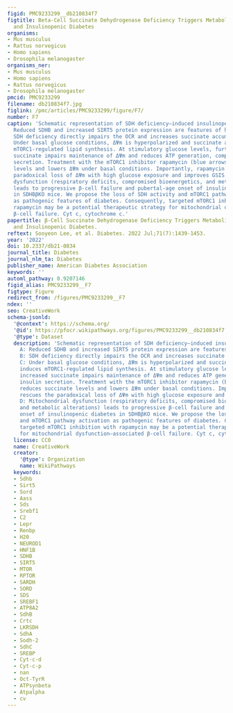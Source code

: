 ```yaml
---
figid: PMC9233299__db210834f7
figtitle: Beta-Cell Succinate Dehydrogenase Deficiency Triggers Metabolic Dysfunction
  and Insulinopenic Diabetes
organisms:
- Mus musculus
- Rattus norvegicus
- Homo sapiens
- Drosophila melanogaster
organisms_ner:
- Mus musculus
- Homo sapiens
- Rattus norvegicus
- Drosophila melanogaster
pmcid: PMC9233299
filename: db210834f7.jpg
figlink: /pmc/articles/PMC9233299/figure/F7/
number: F7
caption: 'Schematic representation of SDH deficiency–induced insulinopenic T2D. A:
  Reduced SDHB and increased SIRT5 protein expression are features of human T2D. B:
  SDH deficiency directly impairs the OCR and increases succinate accumulation. C:
  Under basal glucose conditions, ΔΨm is hyperpolarized and succinate aberrantly induces
  mTORC1-regulated lipid synthesis. At stimulatory glucose levels, further increased
  succinate impairs maintenance of ΔΨm and reduces ATP generation, compromising insulin
  secretion. Treatment with the mTORC1 inhibitor rapamycin (blue arrows) reduces succinate
  levels and lowers ΔΨm under basal conditions. Importantly, rapamycin rescues the
  paradoxical loss of ΔΨm with high glucose exposure and improves GSIS. D: Mitochondrial
  dysfunction (respiratory deficits, compromised bioenergetics, and metabolic alterations)
  leads to progressive β-cell failure and pubertal-age onset of insulinopenic diabetes
  in SDHBβKO mice. We propose the loss of SDH activity and mTORC1 pathway activation
  as pathogenic features of diabetes. Consequently, targeted mTORC1 inhibition with
  rapamycin may be a potential therapeutic strategy for mitochondrial dysfunction–associated
  β-cell failure. Cyt c, cytochrome c.'
papertitle: β-Cell Succinate Dehydrogenase Deficiency Triggers Metabolic Dysfunction
  and Insulinopenic Diabetes.
reftext: Sooyeon Lee, et al. Diabetes. 2022 Jul;71(7):1439-1453.
year: '2022'
doi: 10.2337/db21-0834
journal_title: Diabetes
journal_nlm_ta: Diabetes
publisher_name: American Diabetes Association
keywords: ''
automl_pathway: 0.9207146
figid_alias: PMC9233299__F7
figtype: Figure
redirect_from: /figures/PMC9233299__F7
ndex: ''
seo: CreativeWork
schema-jsonld:
  '@context': https://schema.org/
  '@id': https://pfocr.wikipathways.org/figures/PMC9233299__db210834f7.html
  '@type': Dataset
  description: 'Schematic representation of SDH deficiency–induced insulinopenic T2D.
    A: Reduced SDHB and increased SIRT5 protein expression are features of human T2D.
    B: SDH deficiency directly impairs the OCR and increases succinate accumulation.
    C: Under basal glucose conditions, ΔΨm is hyperpolarized and succinate aberrantly
    induces mTORC1-regulated lipid synthesis. At stimulatory glucose levels, further
    increased succinate impairs maintenance of ΔΨm and reduces ATP generation, compromising
    insulin secretion. Treatment with the mTORC1 inhibitor rapamycin (blue arrows)
    reduces succinate levels and lowers ΔΨm under basal conditions. Importantly, rapamycin
    rescues the paradoxical loss of ΔΨm with high glucose exposure and improves GSIS.
    D: Mitochondrial dysfunction (respiratory deficits, compromised bioenergetics,
    and metabolic alterations) leads to progressive β-cell failure and pubertal-age
    onset of insulinopenic diabetes in SDHBβKO mice. We propose the loss of SDH activity
    and mTORC1 pathway activation as pathogenic features of diabetes. Consequently,
    targeted mTORC1 inhibition with rapamycin may be a potential therapeutic strategy
    for mitochondrial dysfunction–associated β-cell failure. Cyt c, cytochrome c.'
  license: CC0
  name: CreativeWork
  creator:
    '@type': Organization
    name: WikiPathways
  keywords:
  - Sdhb
  - Sirt5
  - Sord
  - Aass
  - Sds
  - Srebf1
  - C2
  - Lepr
  - Renbp
  - H20
  - NEUROD1
  - HNF1B
  - SDHB
  - SIRT5
  - MTOR
  - RPTOR
  - SARDH
  - SORD
  - SDS
  - SREBF1
  - ATP8A2
  - SdhB
  - Crtc
  - LKRSDH
  - SdhA
  - Sodh-2
  - SdhC
  - SREBP
  - Cyt-c-d
  - Cyt-c-p
  - nan
  - Oct-TyrR
  - ATPsynbeta
  - Atpalpha
  - cv
---
```

